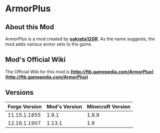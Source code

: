 # ArmorPlus

About this Mod
---

ArmorPlus is a mod created by **[sokratis12GR](http://ftb.gamepedia.com/sokratis12GR)**. As the name suggests, the mod adds various armor sets to the game.


Mod's Official Wiki
---

The Official Wiki for this mod is
**[http://ftb.gamepedia.com/ArmorPlus](http://ftb.gamepedia.com/ArmorPlus)**

Versions
---

| Forge Version  | Mod's Version  | Minecraft Version  |
| -------------- |----------------| -------------------|
| 11.15.1.1855   | 1.9.1          | 1.8.9              |
| 12.16.1.1907   | 1.13.1         | 1.9                |
